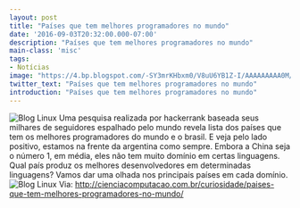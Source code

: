 ```yaml
---
layout: post
title: "Países que tem melhores programadores no mundo"
date: '2016-09-03T20:32:00.000-07:00'
description: "Países que tem melhores programadores no mundo"
main-class: 'misc'
tags:
- Notícias
image: "https://4.bp.blogspot.com/-SY3mrKHbxm0/V8uU6YB1Z-I/AAAAAAAAA0M/dNhR46mhgnoYgM6hDsjpEjkZ2R2FJj0oQCLcB/s72-c/Screen-Shot-2016-08-23-at-8.42.39-AM.png"
twitter_text: "Países que tem melhores programadores no mundo"
introduction: "Países que tem melhores programadores no mundo"
---
```

![Blog Linux](https://4.bp.blogspot.com/-SY3mrKHbxm0/V8uU6YB1Z-I/AAAAAAAAA0M/dNhR46mhgnoYgM6hDsjpEjkZ2R2FJj0oQCLcB/s640/Screen-Shot-2016-08-23-at-8.42.39-AM.png "Blog Linux")
Uma pesquisa realizada por hackerrank baseada seus milhares de seguidores espalhado pelo mundo revela lista dos países que tem os melhores programadores do mundo e o brasil. E veja pelo lado positivo, estamos na frente da argentina como sempre.
Embora a China seja o número 1, em média, eles não tem muito domínio em certas linguagens. Qual país produz os melhores desenvolvedores em determinadas linguagens? Vamos dar uma olhada nos principais países em cada domínio.
![Blog Linux](https://1.bp.blogspot.com/-yes4HEv5Yok/V8uVPwkVizI/AAAAAAAAA0Q/bbVZ2rd8nLYVl8FE36_yKLKYBnnsPfu1QCLcB/s640/Screen-Shot-2016-08-23-at-8.51.09-AM.png "Blog Linux")
Via: http://cienciacomputacao.com.br/curiosidade/paises-que-tem-melhores-programadores-no-mundo/
